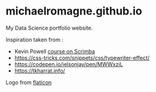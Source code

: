 # michaelromagne.github.io

My Data Science portfolio website.

Inspiration taken from : 
- Kevin Powell [course on Scrimba](https://scrimba.com/learn/portfolio)
- https://css-tricks.com/snippets/css/typewriter-effect/
- https://codepen.io/jelsonjay/pen/MWWxzjL 
- https://tkharrat.info/ 


Logo from [flaticon](https://www.flaticon.com/fr/)



